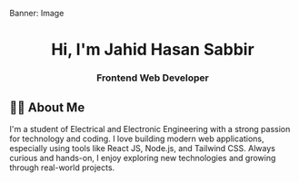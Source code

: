 Banner: Image
<h1 align="center">Hi, I'm Jahid Hasan Sabbir</h1>
<h3 align="center">Frontend Web Developer</h3>


## 🧍‍♂️ About Me

I'm a student of Electrical and Electronic Engineering with a strong passion for technology and coding. I love building modern web applications, especially using tools like React JS, Node.js, and Tailwind CSS. Always curious and hands-on, I enjoy exploring new technologies and growing through real-world projects.
